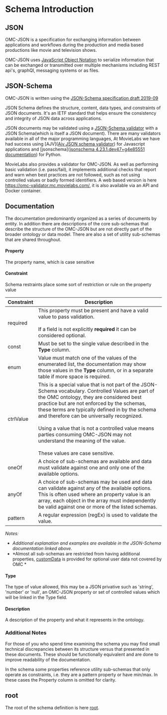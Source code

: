# Schema Introduction

## JSON
OMC-JSON is a specification for exchanging information between applications and workflows during the production and media based productions like movie and television shows.

OMC-JSON uses [JavaScript Object Notation](https://www.rfc-editor.org/info/rfc8259) to serialize information that can be exchanged or transmitted over multiple mechanisms including REST api's, graphQl, messaging systems or as files.

## JSON-Schema
OMC-JSON is written using the [JSON-Schema specification draft 2019-09](https://json-schema.org/draft/2019-09)

JSON Schema defines the structure, content, data types, and constraints of JSON documents. It's an IETF standard that helps ensure the consistency and integrity of JSON data across applications.

JSON documents may be validated using a [JSON-Schema validator](https://json-schema.org/tools) with a JSON Schema(which is itself a JSON document). There are many validators available in all of the major programming languages, At MovieLabs we have had success using [AJV]([Ajv JSON schema validator](https://ajv.js.org/)) for Javascript applications and [jsonschema]([jsonschema 4.23.1.dev47+g4e85551 documentation](https://python-jsonschema.readthedocs.io/en/latest/)) for Python.

MovieLabs also provides a validator for OMC-JSON. As well as performing basic validation (i.e. pass/fail), it implements additional checks that report and warn when best practices are not followed, such as not using controlled values or badly formed identifiers. A web based version is here https://omc-validator.mc.movielabs.com/, it is also available via an API and Docker container.
## Documentation

The documentation predominantly organized as a series of documents by entity. In addition there are descriptions of the core sub-schemas that describe the structure of the OMC-JSON but are not directly part of the broader ontology or data model. There are also a set of utility sub-schemas that are shared throughout.

#### Property
The property name, which is case sensitive
#### Constraint
Schema restraints place some sort of restriction or rule on the property value

| Constraint | Description                                                                                                                                                                                                                                                                                                                                                                                                                                                              |
| ---------- | ------------------------------------------------------------------------------------------------------------------------------------------------------------------------------------------------------------------------------------------------------------------------------------------------------------------------------------------------------------------------------------------------------------------------------------------------------------------------ |
| required   | This property must be present and have a valid value to pass validation.<br><br>If a field is not explicitly **required** it can be considered optional.                                                                                                                                                                                                                                                                                                                 |
| const      | Must be set to the single value described in the **Type** column.                                                                                                                                                                                                                                                                                                                                                                                                        |
| enum       | Value must match one of the values of the enumerated list, the documentation may show those values in the **Type** column, or in a separate table if more space is required.                                                                                                                                                                                                                                                                                             |
| ctrlValue  | This is a special value that is not part of the JSON-Schema vocabulary. Controlled Values are part of the OMC ontology, they are considered best practice but are not enforced by the schemas, these terms are typically defined in by the schema and therefore can be universally recognized.<br><br>Using a value that is not a controlled value means parties consuming OMC-JSON may not understand the meaning of the value.<br><br>These values are case sensitive. |
| oneOf      | A choice of sub-schemas are available and data must validate against one and only one of the available options.                                                                                                                                                                                                                                                                                                                                                          |
| anyOf      | A choice of sub-schemas may be used and data can validate against any of the available options. This is often used where an property value is an array, each object in the array must independently be valid against one or more of the listed schemas.                                                                                                                                                                                                                  |
| pattern    | A regular expression (regEx) is used to validate the value.                                                                                                                                                                                                                                                                                                                                                                                                              |
*Notes:*
- *Additional explanation and examples are available in the JSON-Schema documentation linked above.*
- *Almost all sub-schemas are restricted from having additional properties, [customData](./Utility/Utility.md#customData) is provided for optional user data not covered by OMC *

#### Type
The type of value allowed, this may be a JSON privative such as 'string', 'number' or 'null', an OMC-JSON property or set of controlled values which will be linked in the Type field.
#### Description
A description of the property and what it represents in the ontology.

### Additional Notes
For those of you who spend time examining the schema you may find small technical discrepancies between its structure versus that presented in these documents. These should be functionally equivalent and are done to improve readability of the documentation.

In the schema some properties reference utility sub-schemas that only operate as constraints, i.e. they are a pattern property or have min/max. In these cases the Property column is omitted for clarity.

## root
The root of the schema definition is here [root](./core/root.md).
